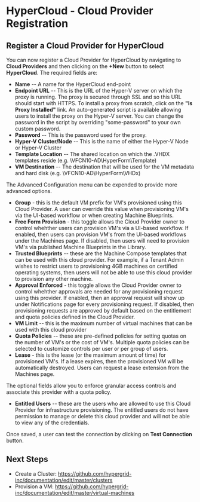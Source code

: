 <figure>
<img src="http://www.hypergrid.com/wp-content/themes/hypergrid/img/logo.png" alt="" />
</figure>

HyperCloud - Cloud Provider Registration
===========================

##   Register a Cloud Provider for HyperCloud

You can now register a Cloud Provider for HyperCloud by navigating to **Cloud Providers** and then clicking on the **+New** button to select **HyperCloud**. The required fields are:
-   **Name** -- A name for the HyperCloud end-point
-   **Endpoint URL** -- This is the URL of the Hyper-V server on which the proxy is running. The proxy is secured through SSL and so this URL should start with HTTPS. To install a proxy from scratch, click on the **"Is Proxy Installed"** link. An auto-generated script is available allowing users to install the proxy on the Hyper-V server. You can change the password in the script by overriding "some-password" to your own custom password.
-   **Password** -- This is the password used for the proxy.
-   **Hyper-V Cluster/Node** -- This is the name of either the Hyper-V Node or Hyper-V Cluster
-   **Template Location** -- The shared location on which the .VHDX templates reside (e.g. \\VFCN10-AD\HyperForm\Template\)
-   **VM Destination** -- The destination that will be used for the VM metadata and hard disk (e.g. \\VFCN10-AD\HyperForm\VHDx\)


The Advanced Configuration menu can be expended to provide more advanced options.
-   **Group** - this is the default VM prefix for VM's provisioned using this Cloud Provider. A user can override this value when provisioning VM's via the UI-based workflow or when creating Machine Blueprints.
-   **Free Form Provision** - this toggle allows the Cloud Provider owner to control whehther users can provision VM's via a UI-based workflow. If enabled, then users can provision VM's from the UI-based workflows under the Machines page. If disabled, then users will need to provision VM's via published Machine Blueprints in the Library.
-   **Trusted Blueprints** -- these are the Machine Compose templates that can be used with this cloud provider. For example, if a Tenant Admin wishes to restrict users to provisioning 4GB machines on certified operating systems, then users will not be able to use this cloud provider to provision any other machine.
-   **Approval Enforced** - this toggle allows the Cloud Provider owner to control whehther approvals are needed for any provisioning request using this provider. If enabled, then an approval request will show up under Notifications page for every provisioning request. If disabled, then provisioning requests are approved by default based on the entitlement and quota policies defined in the Cloud Provider.
-   **VM Limit** -- this is the maximum number of virtual machines that can be used with this cloud provider
-   **Quota Policies** -- these are pre-defined policies for setting quotas on the number of VM's or the cost of VM's. Multiple quota policies can be selected to customize controls per user or per group of users.
-   **Lease** - this is the lease (or the maximum amount of time) for provisioned VM's. If a lease expires, then the provisioned VM will be automatically destroyed. Users can request a lease extension from the Machines page.

The optional fields allow you to enforce granular access controls and associate this provider with a quota policy.
-   **Entitled Users** -- these are the users who are allowed to use this Cloud Provider for infrastructure provisioning. The entitled users do not have permission to manage or delete this cloud provider and will not be able to view any of the credentials.

Once saved, a user can test the connection by clicking on **Test Connection** button.

##   Next Steps

-   Create a Cluster: https://github.com/hypergrid-inc/documentation/edit/master/clusters
-   Provision a VM: https://github.com/hypergrid-inc/documentation/edit/master/virtual-machines
